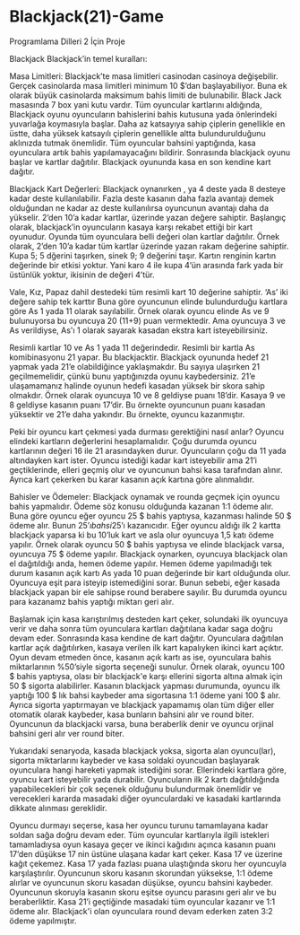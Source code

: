 # Blackjack(21)-Game
Programlama Dilleri 2 İçin Proje

Blackjack 
Blackjack’in temel kuralları:

Masa Limitleri:
Blackjack’te masa limitleri casinodan casinoya değişebilir. Gerçek casinolarda masa limitleri minimum 10 $’dan başlayabiliyor. Buna ek olarak büyük casinolarda maksimum bahis limiti de bulunabilir. Black Jack masasında 7 box yani kutu vardır. Tüm oyuncular kartlarını aldığında, Blackjack oyunu oyuncuların bahislerini bahis kutusuna yada önlerindeki yuvarlağa koymasıyla başlar. Daha az katsayıya sahip çiplerin genellikle en üstte, daha yüksek katsayılı çiplerin genellikle altta bulundurulduğunu aklınızda tutmak önemlidir. Tüm oyuncular bahsini yaptığında, kasa oyunculara artık bahis yapılamayacağını bildirir. Sonrasında blackjack oyunu başlar ve kartlar dağıtılır. Blackjack oyununda kasa en son kendine kart dağıtır.

Blackjack Kart Değerleri:
Blackjack oynanırken , ya 4 deste yada 8 desteye kadar deste kullanılabilir. Fazla deste kasanın daha fazla avantajı demek olduğundan ne kadar az deste kullanılırsa oyuncunun avantajı daha da yükselir. 2’den 10’a kadar kartlar, üzerinde yazan değere sahiptir. Başlangıç olarak, blackjack’in oyuncuların kasaya karşı rekabet ettiği bir kart oyunudur. Oyunda tüm oyunculara belli değeri olan kartlar dağıtılır. Örnek olarak, 2’den 10’a kadar tüm kartlar üzerinde yazan rakam değerine sahiptir. Kupa 5; 5 dğerini taşırken, sinek 9; 9 değerini taşır. Kartın renginin kartın değerinde bir etkisi yoktur. Yani karo 4 ile kupa 4’ün arasında fark yada bir üstünlük yoktur, ikisinin de değeri 4’tür. 

Vale, Kız, Papaz dahil destedeki tüm resimli kart 10 değerine sahiptir. ‘As’ iki değere sahip tek karttır Buna göre oyuncunun elinde bulundurduğu kartlara göre As 1 yada 11 olarak sayılabilir. Örnek olarak oyuncu elinde As ve 9 bulunuyorsa bu oyuncuya 20 (11+9) puan vermektedir. Ama oyuncuya 3 ve As verildiyse, As'ı 1 olarak sayarak kasadan ekstra kart isteyebilirsiniz.

Resimli kartlar 10 ve As 1 yada 11 değerindedir. Resimli bir kartla As komibinasyonu 21 yapar. Bu blackjacktir. Blackjack oyununda hedef 21 yapmak yada 21’e olabildiğince yaklaşmakdır. Bu sayıya ulaşırken 21 geçilmemelidir, çünkü bunu yaptığınızda oyunu kaybedersiniz. 21’e ulaşamamanız halinde oyunun hedefi kasadan yüksek bir skora sahip olmakdır. Örnek olarak oyuncuya 10 ve 8 geldiyse puanı 18’dir. Kasaya 9 ve 8 geldiyse kasanın puanı 17’dir. Bu örnekte oyuncunun puanı kasadan yüksektir ve 21’e daha yakındır. Bu örnekte, oyuncu kazanmıştır.


Peki bir oyuncu kart çekmesi yada durması gerektiğini nasıl anlar? 
Oyuncu elindeki kartların değerlerini hesaplamalıdır. Çoğu durumda oyuncu kartlarının değeri 16 ile 21 arasındayken durur. Oyuncuların çoğu da 11 yada altındayken kart ister. Oyuncu istediği kadar kart isteyebilir ama 21’i geçtiklerinde, elleri geçmiş olur ve oyuncunun bahsi kasa tarafından alınır. Ayrıca kart çekerken bu karar kasanın açık kartına göre alınmalıdır.

Bahisler ve Ödemeler:
Blackjack oynamak ve rounda geçmek için oyuncu bahis yapmalıdır. Ödeme söz konusu olduğunda kazanan 1:1 ödeme alır. Buna göre oyuncu eğer oyuncu 25 $ bahis yaptıysa, kazanması halinde 50 $ ödeme alır. Bunun 25$’ı bahsi 25$’ı kazanıcıdır. Eğer oyuncu aldığı ilk 2 kartta blackjack yaparsa ki bu 10’luk kart ve asla olur oyuncuya 1,5 katı ödeme yapılır. Örnek olarak oyuncu 50 $ bahis yaptıysa ve elinde blackjack varsa, oyuncuya 75 $ ödeme yapılır. Blackjack oynarken, oyuncuya blackjack olan el dağıtıldığı anda, hemen ödeme yapılır. Hemen ödeme yapılmadığı tek durum kasanın açık kartı As yada 10 puan değerinde bir kart olduğunda olur. Oyuncuya eşit para isteyip istemediğini sorar. Bunun sebebi, eğer kasada blackjack yapan bir ele sahipse round berabere sayılır. Bu durumda oyuncu para kazanamz bahis yaptığı miktarı geri alır.

Başlamak için kasa karıştırılmış desteden kart çeker, solundaki ilk oyuncuya verir ve daha sonra tüm oyunculara kartları dağıtılana kadar saga doğru devam eder. Sonrasında kasa kendine de kart dağıtır. Oyunculara dağıtılan kartlar açık dağıtılırken, kasaya verilen ilk kart kapalıyken ikinci kart açıktır. Oyun devam etmeden önce, kasanın açık kartı as ise, oyunculara bahis miktarlarının %50’siyle sigorta seçeneği sunulur. Örnek olarak, oyuncu 100 $ bahis yaptıysa, olası bir blackjack'e karşı ellerini sigorta altına almak için 50 $ sigorta alabilirler. Kasanın blackjack yapması durumunda, oyuncu ilk yaptığı 100 $ lık bahsi kaybeder ama sigortasına 1:1 ödeme yani 100 $ alır. Ayrıca sigorta yaptırmayan ve blackjack yapamamış olan tüm diğer eller otomatik olarak kaybeder, kasa bunların bahsini alır ve round biter. Oyuncunun da blackjacki varsa, buna beraberlik denir ve oyuncu orjinal bahsini geri alır ver round biter.

Yukarıdaki senaryoda, kasada blackjack yoksa, sigorta alan oyuncu(lar), sigorta miktarlarını kaybeder ve kasa soldaki oyuncudan başlayarak oyunculara hangi hareketi yapmak istediğini sorar. Ellerindeki kartlara göre, oyuncu kart isteyebilir yada durabilir. Oyuncuların ilk 2 kartı dağıtıldığında yapabilecekleri bir çok seçenek olduğunu bulundurmak önemlidir ve verecekleri kararda masadaki diğer oyunculardaki ve kasadaki kartlarında dikkate alınması gereklidir.

Oyuncu durmayı seçerse, kasa her oyuncu turunu tamamlayana kadar soldan sağa doğru devam eder. Tüm oyuncular kartlarıyla ilgili istekleri tamamladıysa oyun kasaya geçer ve ikinci kağıdını açınca kasanın puanı 17’den düşükse 17 nin üstüne ulaşana kadar kart çeker. Kasa 17 ve üzerine kağıt çekemez. Kasa 17 yada fazlası puana ulaştığında skoru her oyuncuyla karşılaştırılır. Oyuncunun skoru kasanın skorundan yüksekse, 1:1 ödeme alırlar ve oyuncunun skoru kasadan düşükse, oyuncu bahsini kaybeder. Oyuncunun skoruyla kasanın skoru eşitse oyuncu parasını geri alır ve bu beraberliktir. Kasa 21’i geçtiğinde masadaki tüm oyuncular kazanır ve 1:1 ödeme alır. Blackjack'i olan oyunculara round devam ederken zaten 3:2 ödeme yapılmıştır.
